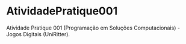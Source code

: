 # AtividadePratique001
Atividade Pratique 001 (Programação em Soluções Computacionais) - Jogos Digitais (UniRitter).

